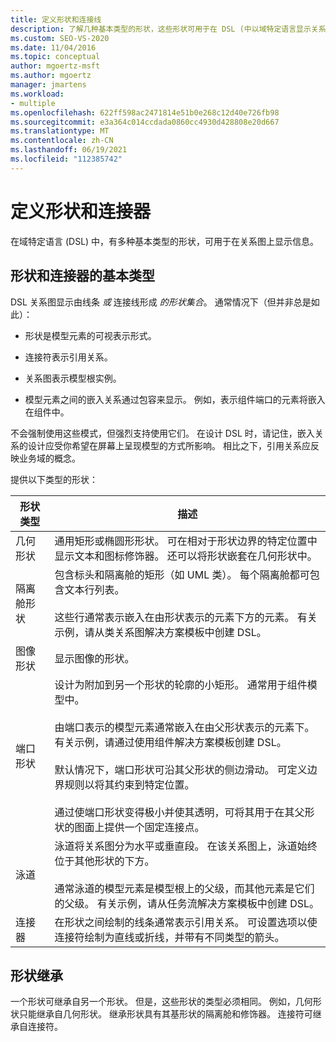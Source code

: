 ```yaml
---
title: 定义形状和连接线
description: 了解几种基本类型的形状，这些形状可用于在 DSL (中以域特定语言显示关系图) 。
ms.custom: SEO-VS-2020
ms.date: 11/04/2016
ms.topic: conceptual
author: mgoertz-msft
ms.author: mgoertz
manager: jmartens
ms.workload:
- multiple
ms.openlocfilehash: 622ff598ac2471814e51b0e268c12d40e726fb98
ms.sourcegitcommit: e3a364c014ccdada0860cc4930d428808e20d667
ms.translationtype: MT
ms.contentlocale: zh-CN
ms.lasthandoff: 06/19/2021
ms.locfileid: "112385742"
---
```

# <a name="define-shapes-and-connectors"></a>定义形状和连接器

在域特定语言 (DSL) 中，有多种基本类型的形状，可用于在关系图上显示信息。

## <a name="basic-types-of-shapes-and-connectors"></a><a name="shapeTypes"></a> 形状和连接器的基本类型

DSL 关系图显示由线条 *或* 连接线形成 *的形状集合*。 通常情况下（但并非总是如此）：

- 形状是模型元素的可视表示形式。

- 连接符表示引用关系。

- 关系图表示模型根实例。

- 模型元素之间的嵌入关系通过包容来显示。 例如，表示组件端口的元素将嵌入在组件中。

不会强制使用这些模式，但强烈支持使用它们。 在设计 DSL 时，请记住，嵌入关系的设计应受你希望在屏幕上呈现模型的方式所影响。 相比之下，引用关系应反映业务域的概念。

提供以下类型的形状：

|形状类型|描述|
|-|-|
|几何形状|通用矩形或椭圆形形状。 可在相对于形状边界的特定位置中显示文本和图标修饰器。 还可以将形状嵌套在几何形状中。|
|隔离舱形状|包含标头和隔离舱的矩形（如 UML 类）。 每个隔离舱都可包含文本行列表。<br /><br /> 这些行通常表示嵌入在由形状表示的元素下方的元素。 有关示例，请从类关系图解决方案模板中创建 DSL。|
|图像形状|显示图像的形状。|
|端口形状|设计为附加到另一个形状的轮廓的小矩形。 通常用于组件模型中。<br /><br /> 由端口表示的模型元素通常嵌入在由父形状表示的元素下。 有关示例，请通过使用组件解决方案模板创建 DSL。<br /><br /> 默认情况下，端口形状可沿其父形状的侧边滑动。 可定义边界规则以将其约束到特定位置。<br /><br /> 通过使端口形状变得极小并使其透明，可将其用于在其父形状的图面上提供一个固定连接点。|
|泳道|泳道将关系图分为水平或垂直段。 在该关系图上，泳道始终位于其他形状的下方。<br /><br /> 通常泳道的模型元素是模型根上的父级，而其他元素是它们的父级。 有关示例，请从任务流解决方案模板中创建 DSL。|
|连接器|在形状之间绘制的线条通常表示引用关系。 可设置选项以使连接符绘制为直线或折线，并带有不同类型的箭头。|

## <a name="shape-inheritance"></a>形状继承

一个形状可继承自另一个形状。 但是，这些形状的类型必须相同。 例如，几何形状只能继承自几何形状。 继承形状具有其基形状的隔离舱和修饰器。 连接符可继承自连接符。
